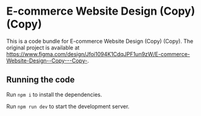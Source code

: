 
  # E-commerce Website Design (Copy) (Copy)

  This is a code bundle for E-commerce Website Design (Copy) (Copy). The original project is available at https://www.figma.com/design/Jfoi1094K1CdqJPF1un9zW/E-commerce-Website-Design--Copy---Copy-.

  ## Running the code

  Run `npm i` to install the dependencies.

  Run `npm run dev` to start the development server.
  